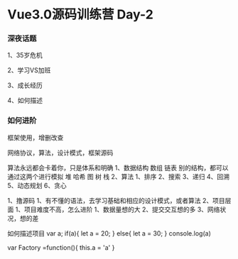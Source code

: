 # Vue3.0源码训练营 Day-2

### 深夜话题

1、35岁危机

2、学习VS加班

3、成长经历

4、如何描述




### 如何进阶

框架使用，增删改查

网络协议，算法，设计模式，框架源码


算法永远都会卡着你，只是体系和明确
1、数据结构
  数组
  链表
  别的结构，都可以通过这两个进行模拟
  堆
  哈希
  图
  树
  栈
2、算法
   1、排序
   2、搜索
   3、递归
   4、回溯
   5、动态规划
   6、贪心


1、撸源码
   1、有不懂的语法，去学习基础和相应的设计模式，或者算法
2、项目层面
   1、项目难度不高，怎么进阶
       1、数据量想的大
       2、提交交互想的多
       3、网络状况，想的差


如何描述项目
var a;
if(a){
    let a = 20;
}
else{
    let a = 30;
}
console.log(a)


var Factory  =function(){
    this.a = 'a'
}